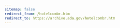 ```yaml
---
sitemap: false 
redirect_from: /hotelcombr.htm 
redirect_to: https://archive.ada.gov/hotelcombr.htm 
---
```

